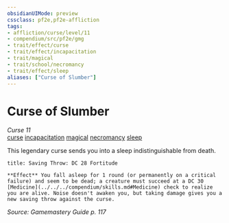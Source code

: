 ```yaml
---
obsidianUIMode: preview
cssclass: pf2e,pf2e-affliction
tags:
- affliction/curse/level/11
- compendium/src/pf2e/gmg
- trait/effect/curse
- trait/effect/incapacitation
- trait/magical
- trait/school/necromancy
- trait/effect/sleep
aliases: ["Curse of Slumber"]
---
```

# Curse of Slumber
*Curse 11*  
[curse](curse.md)  [incapacitation](incapacitation.md)  [magical](magical.md)  [necromancy](necromancy.md)  [sleep](rules/traits/sleep.md)  

This legendary curse sends you into a sleep indistinguishable from death.

```ad-inline-affliction
title: Saving Throw: DC 28 Fortitude

**Effect** You fall asleep for 1 round (or permanently on a critical failure) and seem to be dead; a creature must succeed at a DC 30 [Medicine](../../../compendium/skills.md#Medicine) check to realize you are alive. Noise doesn't awaken you, but taking damage gives you a new saving throw against the curse.
```

*Source: Gamemastery Guide p. 117*
